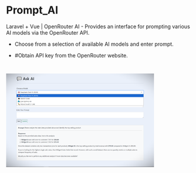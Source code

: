 # Prompt_AI
Laravel + Vue | OpenRouter AI - 
Provides an interface for prompting various AI models via the OpenRouter API.

- Choose from a selection of available AI models and enter prompt.

- #Obtain API key from the OpenRouter website.

<br/>

<img src="prompt_AI.png" alt="screenshot" style="width: 80%; margin: 10px auto;">
